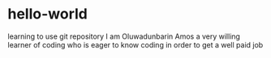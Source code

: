 # hello-world
learning to use git repository
I am Oluwadunbarin Amos
a very willing learner of coding who is eager to know coding in order to get a well paid job
